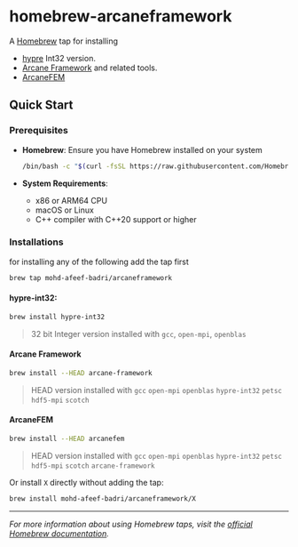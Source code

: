 # homebrew-arcaneframework

A [Homebrew](https://brew.sh) tap for installing
- [hypre](https://github.com/hypre-space/hypre.git) Int32 version.
- [Arcane Framework](https://github.com/arcaneframework/framework) and related tools.
- [ArcaneFEM](https://github.com/arcaneframework/arcanefem) 

## Quick Start

### Prerequisites

- **Homebrew**: Ensure you have Homebrew installed on your system
  ```bash
  /bin/bash -c "$(curl -fsSL https://raw.githubusercontent.com/Homebrew/install/HEAD/install.sh)"
  ```

- **System Requirements**: 
  - x86 or ARM64 CPU
  - macOS or Linux
  - C++ compiler with C++20 support or higher

### Installations

for installing any of the following add the tap first
```bash
brew tap mohd-afeef-badri/arcaneframework
```

#### hypre-int32:
```bash
brew install hypre-int32
```
> 32 bit Integer version installed with `gcc`, `open-mpi`, `openblas` 

#### Arcane Framework
```bash
brew install --HEAD arcane-framework
```
> HEAD version installed with `gcc` `open-mpi` `openblas` `hypre-int32` `petsc` `hdf5-mpi` `scotch`

#### ArcaneFEM
```bash
brew install --HEAD arcanefem
```
> HEAD version installed with `gcc` `open-mpi` `openblas` `hypre-int32` `petsc` `hdf5-mpi` `scotch` `arcane-framework`


Or install `X` directly without adding the tap:
```bash
brew install mohd-afeef-badri/arcaneframework/X
```

---

*For more information about using Homebrew taps, visit the [official Homebrew documentation](https://docs.brew.sh/Taps).*